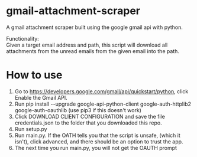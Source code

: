 # gmail-attachment-scraper
A gmail attachment scraper built using the google gmail api with python.

Functionality: <br>
Given a target email address and path, this script will download all attachments from the unread emails from the given email into the path.
<br>

# How to use
1. Go to https://developers.google.com/gmail/api/quickstart/python, click Enable the Gmail API.
3. Run pip install --upgrade google-api-python-client google-auth-httplib2 google-auth-oauthlib (use pip3 if this doesn't work)
2. Click DOWNLOAD CLIENT CONFIGURATION and save the file credentials.json to the folder that you downloaded this repo.
3. Run setup.py
4. Run main.py. If the OATH tells you that the script is unsafe, (which it isn't), click advanced, and there should be an option to trust the app.
5. The next time you run main.py, you will not get the OAUTH prompt